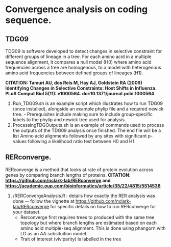 # Convergence analysis on coding sequence.

## TDG09

TDG09 is software developed to detect changes in selective constraint for different groups of lineage in a tree. For each amino acid in a multiple sequence alignment, it compares a null model (H0) where amino acid frequencies across a tree are homogenous, to a model with heterogenous amino acid frequencies between defined groups of lineages (H1).

**CITATION: Tamuri AU, dos Reis M, Hay AJ, Goldstein RA (2009) Identifying Changes in Selective Constraints: Host Shifts in Influenza. PLoS Comput Biol 5(11): e1000564. doi:10.1371/journal.pcbi.1000564**
1. Run_TDG09.sh is an example script which illustrates how to run TDG09 (once installed), alongside an example phylip file and a required newick tree.
       -  Prerequisites include making sure to include group-specific labels to the phylip and newick tree used for analysis. 
3. ProcessingTDGOutputs.sh is an example of commands used to process the outputs of the TDG09 analysis once finished. The end file will be a list Amino acid alignments followed by any sites with significant p-values following a likelihood ratio test between H0 and H1. 

## RERconverge.
RERconverge is a method that looks at rate of protein evolution across genes by comparing branch lengths of proteins.
**CITATION: https://github.com/nclark-lab/RERconverge and https://academic.oup.com/bioinformatics/article/35/22/4815/5514536**
1. /RERConvergeAnalysis.R : details how exactly the RER analysis was done -- follow the vignette at https://github.com/nclark-lab/RERconverge for specific details on how to run RERconverge for your dataset.
      - Rerconverge first requires trees to produced with the same tree topology but where branch lengths are estimated based on each amino acid multiple-seq alignment. This is done using phangorn with LG as an AA subsituition model.
      - Trait of interest (viviparity) is labelled in the tree 
